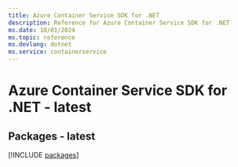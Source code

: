 ```yaml
---
title: Azure Container Service SDK for .NET
description: Reference for Azure Container Service SDK for .NET
ms.date: 10/01/2024
ms.topic: reference
ms.devlang: dotnet
ms.service: containerservice
---
```

# Azure Container Service SDK for .NET - latest
## Packages - latest
[!INCLUDE [packages](container-service-index.md)]